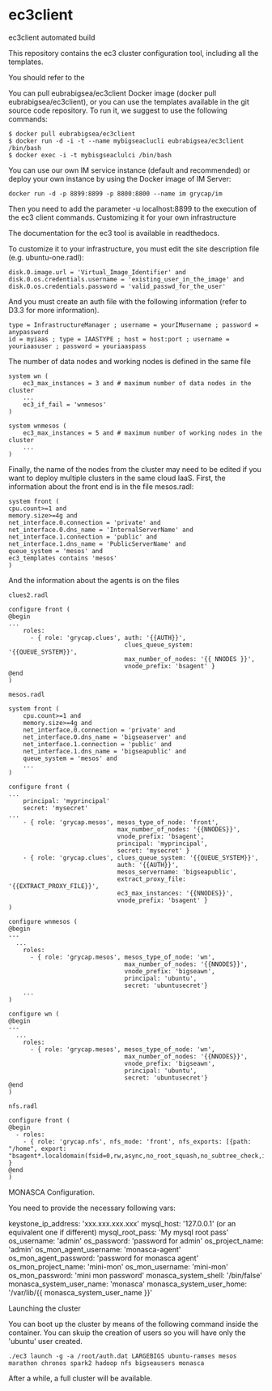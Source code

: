 # ec3client
ec3client automated build

This repository contains the ec3 cluster configuration tool, including all the templates.

You should refer to the 

You can pull eubrabigsea/ec3client Docker image (docker pull eubrabigsea/ec3client), or you can use the templates available in the git source code repository. To run it, we suggest to use the following commands:

    $ docker pull eubrabigsea/ec3client
    $ docker run -d -i -t --name mybigseaclucli eubrabigsea/ec3client /bin/bash
    $ docker exec -i -t mybisgseaclulci /bin/bash

You can use our own IM service instance (default and recommended) or deploy your own instance by using the Docker image of IM Server:

    docker run -d -p 8899:8899 -p 8800:8800 --name im grycap/im

Then you need to add the parameter -u localhost:8899 to the execution of the ec3 client commands.
Customizing it for your own infrastructure

The documentation for the ec3 tool is available in readthedocs.

To customize it to your infrastructure, you must edit the site description file (e.g. ubuntu-one.radl):

    disk.0.image.url = 'Virtual_Image_Identifier' and
    disk.0.os.credentials.username = 'existing_user_in_the_image' and
    disk.0.os.credentials.password = 'valid_passwd_for_the_user'

And you must create an auth file with the following information (refer to D3.3 for more information).

    type = InfrastructureManager ; username = yourIMusername ; password = anypassword
    id = myiaas ; type = IAASTYPE ; host = host:port ; username = youriaasuser ; password = youriaaspass

The number of data nodes and working nodes is defined in the same file

    system wn (
        ec3_max_instances = 3 and # maximum number of data nodes in the cluster
        ...
        ec3_if_fail = 'wnmesos'
    )

    system wnmesos (
        ec3_max_instances = 5 and # maximum number of working nodes in the cluster
        ...
    )

Finally, the name of the nodes from the cluster may need to be edited if you want to deploy multiple clusters in the same cloud IaaS. First, the information about the front end is in the file mesos.radl:

    system front (
    cpu.count>=1 and
    memory.size>=4g and
    net_interface.0.connection = 'private' and
    net_interface.0.dns_name = 'InternalServerName' and
    net_interface.1.connection = 'public' and
    net_interface.1.dns_name = 'PublicServerName' and
    queue_system = 'mesos' and
    ec3_templates contains 'mesos'
    )

And the information about the agents is on the files

    clues2.radl

    configure front (
    @begin
    ...
        roles:
          - { role: 'grycap.clues', auth: '{{AUTH}}',
                                    clues_queue_system: '{{QUEUE_SYSTEM}}',
                                    max_number_of_nodes: '{{ NNODES }}',
                                    vnode_prefix: 'bsagent' }
    @end
    )

    mesos.radl

    system front (
        cpu.count>=1 and
        memory.size>=4g and
        net_interface.0.connection = 'private' and
        net_interface.0.dns_name = 'bigseaserver' and
        net_interface.1.connection = 'public' and
        net_interface.1.dns_name = 'bigseapublic' and
        queue_system = 'mesos' and
        ...
    )

    configure front (
    ... 
        principal: 'myprincipal'
        secret: 'mysecret'
    ...
        - { role: 'grycap.mesos', mesos_type_of_node: 'front',
                                  max_number_of_nodes: '{{NNODES}}',
                                  vnode_prefix: 'bsagent',
                                  principal: 'myprincipal',
                                  secret: 'mysecret' }
        - { role: 'grycap.clues', clues_queue_system: '{{QUEUE_SYSTEM}}',
                                  auth: '{{AUTH}}',
                                  mesos_servername: 'bigseapublic',
                                  extract_proxy_file: '{{EXTRACT_PROXY_FILE}}',
                                  ec3_max_instances: '{{NNODES}}',
                                  vnode_prefix: 'bsagent' }
    )

    configure wnmesos (
    @begin
    ---
      ...
        roles:
          - { role: 'grycap.mesos', mesos_type_of_node: 'wn',
                                    max_number_of_nodes: '{{NNODES}}',
                                    vnode_prefix: 'bigseawn',
                                    principal: 'ubuntu',
                                    secret: 'ubuntusecret'}
        ...
    )

    configure wn (
    @begin
    ---
      ...
        roles:
          - { role: 'grycap.mesos', mesos_type_of_node: 'wn',
                                    max_number_of_nodes: '{{NNODES}}',
                                    vnode_prefix: 'bigseawn',
                                    principal: 'ubuntu',
                                    secret: 'ubuntusecret'}
    @end
    )

    nfs.radl

    configure front (
    @begin
      - roles:
        - { role: 'grycap.nfs', nfs_mode: 'front', nfs_exports: [{path: "/home", export: "bsagent*.localdomain(fsid=0,rw,async,no_root_squash,no_subtree_check,insecure)"}] }
    @end
    )


MONASCA Configuration.

You need to provide the necessary following vars:

  keystone_ip_address: 'xxx.xxx.xxx.xxx'
  mysql_host: '127.0.0.1' (or an equivalent one if different)
  mysql_root_pass: 'My mysql root pass'
  os_username: 'admin'
  os_password: 'password for admin'
  os_project_name: 'admin'
  os_mon_agent_username: 'monasca-agent'
  os_mon_agent_password: 'password for monasca agent'
  os_mon_project_name: 'mini-mon'
  os_mon_username: 'mini-mon'
  os_mon_password: 'mini mon password'
  monasca_system_shell: '/bin/false'
  monasca_system_user_name: 'monasca'
  monasca_system_user_home: '/var/lib/{{ monasca_system_user_name }}'


Launching the cluster

You can boot up the cluster by means of the following command inside the container. You can skuip the creation of users so you will have only the 'ubuntu' user created.

    ./ec3 launch -g -a /root/auth.dat LARGEBIGS ubuntu-ramses mesos marathon chronos spark2 hadoop nfs bigseausers monasca

After a while, a full cluster will be available.



